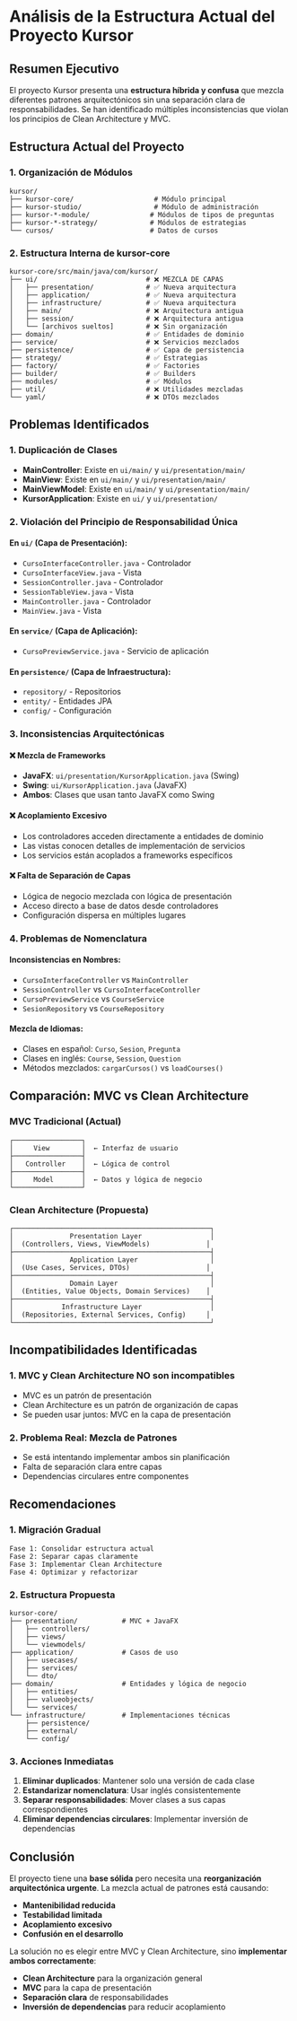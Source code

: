 # Análisis de la Estructura Actual del Proyecto Kursor

## Resumen Ejecutivo

El proyecto Kursor presenta una **estructura híbrida y confusa** que mezcla diferentes patrones arquitectónicos sin una separación clara de responsabilidades. Se han identificado múltiples inconsistencias que violan los principios de Clean Architecture y MVC.

## Estructura Actual del Proyecto

### 1. Organización de Módulos
```
kursor/
├── kursor-core/                    # Módulo principal
├── kursor-studio/                  # Módulo de administración
├── kursor-*-module/               # Módulos de tipos de preguntas
├── kursor-*-strategy/             # Módulos de estrategias
└── cursos/                        # Datos de cursos
```

### 2. Estructura Interna de kursor-core
```
kursor-core/src/main/java/com/kursor/
├── ui/                           # ❌ MEZCLA DE CAPAS
│   ├── presentation/             # ✅ Nueva arquitectura
│   ├── application/              # ✅ Nueva arquitectura
│   ├── infrastructure/           # ✅ Nueva arquitectura
│   ├── main/                     # ❌ Arquitectura antigua
│   ├── session/                  # ❌ Arquitectura antigua
│   └── [archivos sueltos]        # ❌ Sin organización
├── domain/                       # ✅ Entidades de dominio
├── service/                      # ❌ Servicios mezclados
├── persistence/                  # ✅ Capa de persistencia
├── strategy/                     # ✅ Estrategias
├── factory/                      # ✅ Factories
├── builder/                      # ✅ Builders
├── modules/                      # ✅ Módulos
├── util/                         # ❌ Utilidades mezcladas
└── yaml/                         # ❌ DTOs mezclados
```

## Problemas Identificados

### 1. **Duplicación de Clases**
- **MainController**: Existe en `ui/main/` y `ui/presentation/main/`
- **MainView**: Existe en `ui/main/` y `ui/presentation/main/`
- **MainViewModel**: Existe en `ui/main/` y `ui/presentation/main/`
- **KursorApplication**: Existe en `ui/` y `ui/presentation/`

### 2. **Violación del Principio de Responsabilidad Única**

#### En `ui/` (Capa de Presentación):
- `CursoInterfaceController.java` - Controlador
- `CursoInterfaceView.java` - Vista
- `SessionController.java` - Controlador
- `SessionTableView.java` - Vista
- `MainController.java` - Controlador
- `MainView.java` - Vista

#### En `service/` (Capa de Aplicación):
- `CursoPreviewService.java` - Servicio de aplicación

#### En `persistence/` (Capa de Infraestructura):
- `repository/` - Repositorios
- `entity/` - Entidades JPA
- `config/` - Configuración

### 3. **Inconsistencias Arquitectónicas**

#### ❌ Mezcla de Frameworks
- **JavaFX**: `ui/presentation/KursorApplication.java` (Swing)
- **Swing**: `ui/KursorApplication.java` (JavaFX)
- **Ambos**: Clases que usan tanto JavaFX como Swing

#### ❌ Acoplamiento Excesivo
- Los controladores acceden directamente a entidades de dominio
- Las vistas conocen detalles de implementación de servicios
- Los servicios están acoplados a frameworks específicos

#### ❌ Falta de Separación de Capas
- Lógica de negocio mezclada con lógica de presentación
- Acceso directo a base de datos desde controladores
- Configuración dispersa en múltiples lugares

### 4. **Problemas de Nomenclatura**

#### Inconsistencias en Nombres:
- `CursoInterfaceController` vs `MainController`
- `SessionController` vs `CursoInterfaceController`
- `CursoPreviewService` vs `CourseService`
- `SesionRepository` vs `CourseRepository`

#### Mezcla de Idiomas:
- Clases en español: `Curso`, `Sesion`, `Pregunta`
- Clases en inglés: `Course`, `Session`, `Question`
- Métodos mezclados: `cargarCursos()` vs `loadCourses()`

## Comparación: MVC vs Clean Architecture

### MVC Tradicional (Actual)
```
┌─────────────────┐
│     View        │  ← Interfaz de usuario
├─────────────────┤
│   Controller    │  ← Lógica de control
├─────────────────┤
│     Model       │  ← Datos y lógica de negocio
└─────────────────┘
```

### Clean Architecture (Propuesta)
```
┌─────────────────────────────────────────────────┐
│              Presentation Layer                 │
│  (Controllers, Views, ViewModels)              │
├─────────────────────────────────────────────────┤
│              Application Layer                  │
│  (Use Cases, Services, DTOs)                   │
├─────────────────────────────────────────────────┤
│              Domain Layer                       │
│  (Entities, Value Objects, Domain Services)    │
├─────────────────────────────────────────────────┤
│            Infrastructure Layer                 │
│  (Repositories, External Services, Config)     │
└─────────────────────────────────────────────────┘
```

## Incompatibilidades Identificadas

### 1. **MVC y Clean Architecture NO son incompatibles**
- MVC es un patrón de presentación
- Clean Architecture es un patrón de organización de capas
- Se pueden usar juntos: MVC en la capa de presentación

### 2. **Problema Real: Mezcla de Patrones**
- Se está intentando implementar ambos sin planificación
- Falta de separación clara entre capas
- Dependencias circulares entre componentes

## Recomendaciones

### 1. **Migración Gradual**
```
Fase 1: Consolidar estructura actual
Fase 2: Separar capas claramente
Fase 3: Implementar Clean Architecture
Fase 4: Optimizar y refactorizar
```

### 2. **Estructura Propuesta**
```
kursor-core/
├── presentation/           # MVC + JavaFX
│   ├── controllers/
│   ├── views/
│   └── viewmodels/
├── application/            # Casos de uso
│   ├── usecases/
│   ├── services/
│   └── dto/
├── domain/                 # Entidades y lógica de negocio
│   ├── entities/
│   ├── valueobjects/
│   └── services/
└── infrastructure/         # Implementaciones técnicas
    ├── persistence/
    ├── external/
    └── config/
```

### 3. **Acciones Inmediatas**
1. **Eliminar duplicados**: Mantener solo una versión de cada clase
2. **Estandarizar nomenclatura**: Usar inglés consistentemente
3. **Separar responsabilidades**: Mover clases a sus capas correspondientes
4. **Eliminar dependencias circulares**: Implementar inversión de dependencias

## Conclusión

El proyecto tiene una **base sólida** pero necesita una **reorganización arquitectónica urgente**. La mezcla actual de patrones está causando:

- **Mantenibilidad reducida**
- **Testabilidad limitada**
- **Acoplamiento excesivo**
- **Confusión en el desarrollo**

La solución no es elegir entre MVC y Clean Architecture, sino **implementar ambos correctamente**:
- **Clean Architecture** para la organización general
- **MVC** para la capa de presentación
- **Separación clara** de responsabilidades
- **Inversión de dependencias** para reducir acoplamiento 